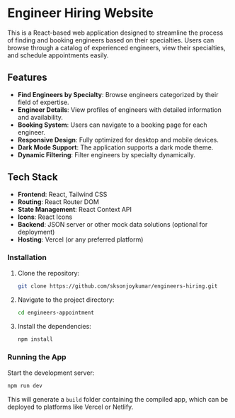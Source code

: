 # Engineer Hiring Website

This is a React-based web application designed to streamline the process of finding and booking engineers based on their specialties. Users can browse through a catalog of experienced engineers, view their specialties, and schedule appointments easily.

## Features

- **Find Engineers by Specialty**: Browse engineers categorized by their field of expertise.
- **Engineer Details**: View profiles of engineers with detailed information and availability.
- **Booking System**: Users can navigate to a booking page for each engineer.
- **Responsive Design**: Fully optimized for desktop and mobile devices.
- **Dark Mode Support**: The application supports a dark mode theme.
- **Dynamic Filtering**: Filter engineers by specialty dynamically.

## Tech Stack

- **Frontend**: React, Tailwind CSS
- **Routing**: React Router DOM
- **State Management**: React Context API
- **Icons**: React Icons
- **Backend**: JSON server or other mock data solutions (optional for deployment)
- **Hosting**: Vercel (or any preferred platform)

### **Installation**

1. Clone the repository:

   ```bash
   git clone https://github.com/sksonjoykumar/engineers-hiring.git
   ```

2. Navigate to the project directory:

   ```bash
   cd engineers-appointment
   ```

3. Install the dependencies:

   ```bash
   npm install
   ```

### **Running the App**

Start the development server:

```bash
npm run dev
```


This will generate a `build` folder containing the compiled app, which can be deployed to platforms like Vercel or Netlify.
